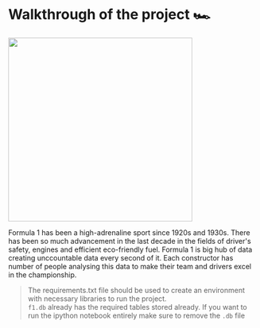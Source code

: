 # Walkthrough of the project 🏎️

<img src="https://i.kym-cdn.com/entries/icons/mobile/000/037/334/Kowalski.jpg" width="370">

Formula 1 has been a high-adrenaline sport since 1920s and 1930s. There has been so much advancement in the last decade in the fields of driver's safety, engines and efficient eco-friendly fuel. Formula 1 is big hub of data creating unccountable data every second of it. Each constructor has number of people analysing this data to make their team and drivers excel in the championship.

> The requirements.txt file should be used to create an environment with necessary libraries to run the project. <br>
> `f1.db` already has the required tables stored already. If you want to run the ipython notebook entirely make sure to remove the `.db` file
